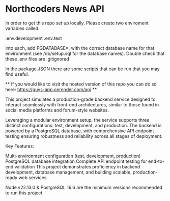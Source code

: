 # Northcoders News API

In order to get this repo set up locally. Please create two enviroment variables called:

.env.development
.env.test

Into each, add PGDATABASE=, with the correct database name for that environment (see /db/setup.sql for the database names). Double check that these .env files are .gitignored

In the package.JSON there are some scripts that can be run that you may find useful.

** If you would like to visit the hosted version of this repo you can do so here: https://guys-app.onrender.com/api **

This project simulates a production-grade backend service designed to interact seamlessly with front-end architectures, similar to those found in social media platforms and forum-style websites.

Leveraging a modular environment setup, the service supports three distinct configurations: test, development, and production. The backend is powered by a PostgreSQL database, with comprehensive API endpoint testing ensuring robustness and reliability across all stages of deployment.

Key Features:

Multi-environment configuration (test, development, production)
PostgreSQL database integration
Complete API endpoint testing for end-to-end validation
This project demonstrates proficiency in backend development, database management, and building scalable, production-ready web services.

Node v22.13.0 & PostgreSQL 16.6 are the minimum versions recommended to run this project.
